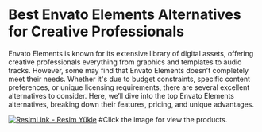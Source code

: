 # Best Envato Elements Alternatives for Creative Professionals
Envato Elements is known for its extensive library of digital assets, offering creative professionals everything from graphics and templates to audio tracks. However, some may find that Envato Elements doesn’t completely meet their needs. Whether it's due to budget constraints, specific content preferences, or unique licensing requirements, there are several excellent alternatives to consider. Here, we’ll dive into the top Envato Elements alternatives, breaking down their features, pricing, and unique advantages.

<a href="https://www.digitallicenses.net/?product_cat=&post_type=product&s=envato+elements&btnSubmit=" title="ResimLink - Resim Yükle"><img src="https://github.com/user-attachments/assets/c7795d05-5f49-4ffa-b99a-93921fe4b3e8" title="ResimLink - Resim Yükle" alt="ResimLink - Resim Yükle"></a>
#Click the image for view the products.
